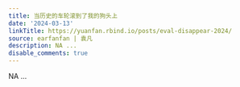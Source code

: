 ```yaml
---
title: 当历史的车轮滚到了我的狗头上
date: '2024-03-13'
linkTitle: https://yuanfan.rbind.io/posts/eval-disappear-2024/
source: earfanfan | 袁凡
description: NA ...
disable_comments: true
---
```

NA ...
